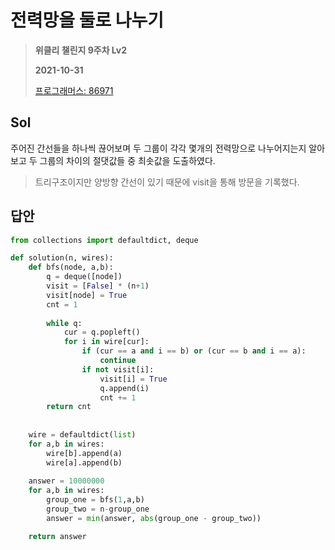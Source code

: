 # 전력망을 둘로 나누기
> **위클리 챌린지 9주차 Lv2**
>
> **2021-10-31**
>
> [프로그래머스: 86971](https://programmers.co.kr/learn/courses/30/lessons/86971)


## Sol

주어진 간선들을 하나씩 끊어보며 두 그룹이 각각 몇개의 전력망으로 나누어지는지 알아보고 두 그룹의 차이의 절댓값들 중 최솟값을 도출하였다.  
> 트리구조이지만 양방향 간선이 있기 때문에 visit을 통해 방문을 기록했다.

## 답안
```python
from collections import defaultdict, deque

def solution(n, wires):
    def bfs(node, a,b):
        q = deque([node])
        visit = [False] * (n+1)
        visit[node] = True
        cnt = 1
        
        while q:
            cur = q.popleft()
            for i in wire[cur]:                
                if (cur == a and i == b) or (cur == b and i == a):
                    continue
                if not visit[i]:
                    visit[i] = True
                    q.append(i)
                    cnt += 1
        return cnt 
                
        
    wire = defaultdict(list)    
    for a,b in wires:
        wire[b].append(a)
        wire[a].append(b)
    
    answer = 10000000
    for a,b in wires:
        group_one = bfs(1,a,b)
        group_two = n-group_one
        answer = min(answer, abs(group_one - group_two))

    return answer
```